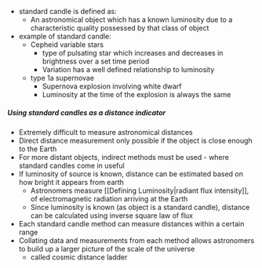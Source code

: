 - standard candle is defined as:
	- An astronomical object which has a known luminosity due to a characteristic quality possessed by that class of object
- example of standard candle:
	- Cepheid variable stars
		- type of pulsating star which increases and decreases in brightness over a set time period
		- Variation has a well defined relationship to luminosity
	- type 1a supernovae
		- Supernova explosion involving white dwarf
		- Luminosity at the time of the explosion is always the same

##### Using standard candles as a distance indicator
- Extremely difficult to measure astronomical distances 
- Direct distance measurement only possible if the object is close enough to the Earth
- For more distant objects, indirect methods must be used - where standard candles come in useful
- If luminosity of source is known, distance can be estimated based on how bright it appears from earth
	- Astronomers measure [[Defining Luminosity|radiant flux intensity]], of electromagnetic radiation arriving at the Earth
	- Since luminosity is known (as object is a standard candle), distance can be calculated using inverse square law of flux
- Each standard candle method can measure distances within a certain range
- Collating data and measurements from each method allows astronomers to build up a larger picture of the scale of the universe
	- called cosmic distance ladder